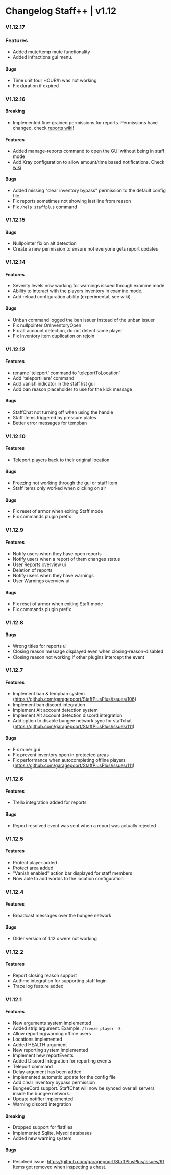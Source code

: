 # Changelog Staff++ | v1.12

### V1.12.17
### Features
- Added mute/temp mute functionality
- Added infractions gui menu.

#### Bugs
- Time unit four HOUR/h was not working
- Fix duration if expired

### V1.12.16
#### Breaking
- Implemented fine-grained permissions for reports. Permissions have changed, check [reports wiki](https://github.com/garagepoort/StaffPlusPlus/wiki/Reporting#report-permission)! 

#### Features
- Added manage-reports command to open the GUI without being in staff mode
- Add Xray configuration to allow amount/time based notifications. Check [wiki](https://github.com/garagepoort/StaffPlusPlus/wiki/Alerting-System#x-ray) 

#### Bugs
- Added missing "clear inventory bypass" permission to the default config file.
- Fix reports sometimes not showing last line from reason
- Fix `/help staffplus` command

### V1.12.15
#### Bugs
- Nullpointer fix on alt detection
- Create a new permission to ensure not everyone gets report updates

### V1.12.14
#### Features
- Severity levels now working for warnings issued through examine mode
- Ability to interact with the players inventory in examine mode.
- Add reload configuration ability (experimental, see wiki)

#### Bugs
- Unban command logged the ban issuer instead of the unban issuer
- Fix nullpointer OnInventoryOpen
- Fix alt account detection, do not detect same player
- Fix Inventory item duplication on rejoin

### V1.12.12
#### Features
- rename 'teleport' command to 'teleportToLocation'
- Add 'teleportHere' command
- Add vanish indicator in the staff list gui
- Add ban reason placeholder to use for the kick message

#### Bugs
- StaffChat not turning off when using the handle
- Staff items triggered by pressure plates
- Better error messages for tempban

### V1.12.10
#### Features
- Teleport players back to their original location

#### Bugs
- Freezing not working through the gui or staff item
- Staff items only worked when clicking on air

#### Bugs
- Fix reset of armor when exiting Staff mode
- Fix commands plugin prefix
### V1.12.9
#### Features
- Notify users when they have open reports
- Notify users when a report of them changes status
- User Reports overview ui
- Deletion of reports
- Notify users when they have warnings
- User Warnings overview ui

#### Bugs
- Fix reset of armor when exiting Staff mode
- Fix commands plugin prefix

### V1.12.8
#### Bugs
- Wrong titles for reports ui
- Closing reason message displayed even when closing-reason-disabled
- Closing reason not working if other plugins intercept the event

### V1.12.7
#### Features
- Implement ban & tempban system (https://github.com/garagepoort/StaffPlusPlus/issues/106)
- Implement ban discord integration
- Implement Alt account detection system
- Implement Alt account detection discord integration
- Add option to disable bungee network sync for staffchat (https://github.com/garagepoort/StaffPlusPlus/issues/111)

#### Bugs
- Fix miner gui
- Fix prevent inventory open in protected areas
- Fix performance when autocompleting offline players (https://github.com/garagepoort/StaffPlusPlus/issues/111)

### V1.12.6
#### Features
- Trello integration added for reports
#### Bugs
- Report resolved event was sent when a report was actually rejected

### V1.12.5
#### Features
- Protect player added
- Protect area added
- "Vanish enabled" action bar displayed for staff members
- Now able to add worlds to the location configuration

### V1.12.4
#### Features
- Broadcast messages over the bungee network
#### Bugs
- Older version of 1.12.x were not working

### V1.12.2
#### Features
- Report closing reason support
- Authme integration for supporting staff login
- Trace log feature added

### V1.12.1
#### Features
- New arguments system implemented
- Added strip argument. Example: `/freeze player -S`
- Allow reporting/warning offline users
- Locations implemented
- Added HEALTH argument
- New reporting system implemented
- Implement new reportEvents
- Added Discord Integration for reporting events
- Teleport command 
- Delay argument has been added
- Implemented automatic update for the config file 
- Add clear inventory bypass permission
- BungeeCord support. StaffChat will now be synced over all servers inside the bungee network.
- Update notifier implemented
- Warning discord integration

#### Breaking
- Dropped support for flatfiles
- Implemented Sqlite, Mysql databases
- Added new warning system

#### Bugs
- Resolved issue: https://github.com/garagepoort/StaffPlusPlus/issues/91
Items got removed when inspecting a chest. 